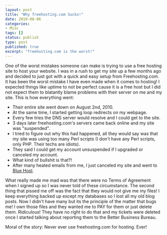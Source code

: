 ```yaml
---
layout: post
title: "Why freehosting.com Sucks!"
date: 2010-08-06
categories:
- Misc
tags: []
status: publish
type: post
published: true
excerpt: "freehosting.com is the worst!"
---
```


One of the worst mistakes someone can make is trying to use a free hosting site to host your website. I was in a rush to get my site up a few months ago and decided to just got with a quick and easy setup from Freehosting.com. It has been the worst mistake I have even made when it comes to hosting! I expected things like uptime to not be perfect cause it is a free host but I did not expect them to blatantly blame problems with their server on me and my site. This is how everything went:

* Their entire site went down on August 2nd, 2010.
* At the same time, I started getting loop redirects on my webpage.
* Every few tries the DNS server would resolve and I could get to the site.
* 3 days later freehosting.com's servers came back online and my site was "suspended".
* I tried to figure out why this had happened, all they would say was that my site was using too many Perl scripts (I don't have any Perl scripts, only PHP. Their techs are idiots).
* They said I could get my account unsuspended if I upgraded or canceled my account.
* What kind of bullshit is that?!
* After many heated emails from me, I just canceled my site and went to <a href="http://www.bluehost.com">Blue Host</a>.

What really made me mad was that there were no Terms of Agreement when I signed up so I was never told of these circumstance. The second thing that pissed me off was the fact that they would not give me my files! I keep everything backed up except my databases so I lost all my old blog posts. Now I didn't have many but its the principle of the matter that bugs me! I own those files and they wanted me to PAY for them or just delete them. Ridiculous! They have no right to do that and my tickets were deleted once I started talking about reporting them to the Better Business Bureau.

Moral of the story: Never ever use freehosting.com for hosting. Ever!
